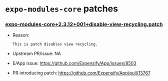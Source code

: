 # `expo-modules-core` patches

### [expo-modules-core+2.3.12+001+disable-view-recycling.patch](expo-modules-core+2.3.12+001+disable-view-recycling.patch)

- Reason:
  
    ```
    This is patch disables view recycling.
    ```
  
- Upstream PR/issue: NA
- E/App issue: https://github.com/Expensify/App/issues/8503
- PR introducing patch: https://github.com/Expensify/App/pull/13767